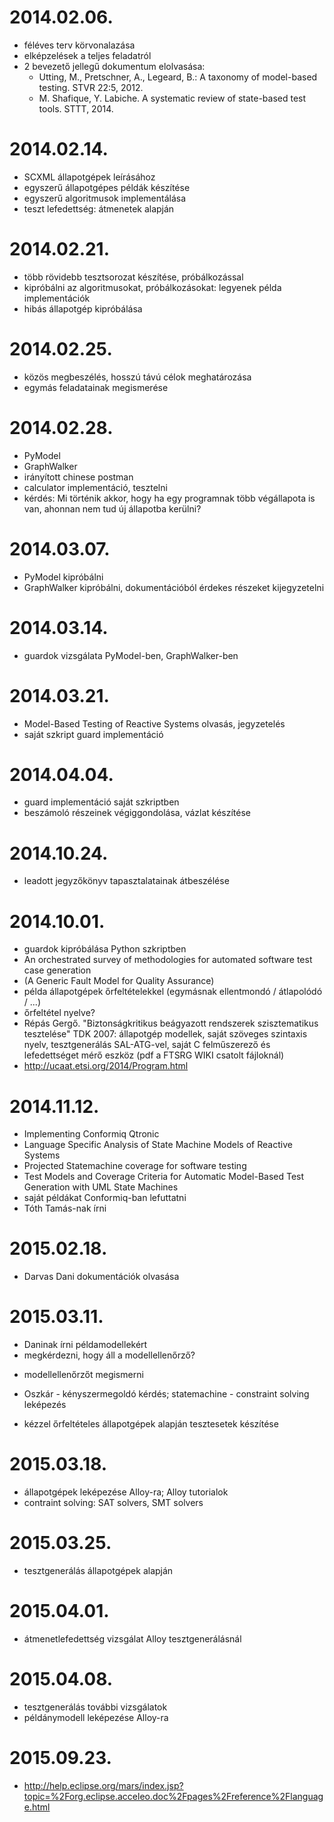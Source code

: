# 2014.02.06.

* féléves terv körvonalazása
* elképzelések a teljes feladatról
* 2 bevezető jellegű dokumentum elolvasása:
  * Utting, M., Pretschner, A., Legeard, B.: A taxonomy of model-based testing. STVR 22:5, 2012.
  * M. Shafique, Y. Labiche. A systematic review of state-based test tools. STTT, 2014.

# 2014.02.14.

* SCXML állapotgépek leírásához
* egyszerű állapotgépes példák készítése
* egyszerű algoritmusok implementálása
* teszt lefedettség: átmenetek alapján

# 2014.02.21.

* több rövidebb tesztsorozat készítése, próbálkozással
* kipróbálni az algoritmusokat, próbálkozásokat: legyenek példa implementációk
* hibás állapotgép kipróbálása

# 2014.02.25.

* közös megbeszélés, hosszú távú célok meghatározása
* egymás feladatainak megismerése

# 2014.02.28.

* PyModel
* GraphWalker
* irányított chinese postman
* calculator implementáció, tesztelni
* kérdés: Mi történik akkor, hogy ha egy programnak több végállapota is van, ahonnan nem tud új állapotba kerülni?

# 2014.03.07.

* PyModel kipróbálni
* GraphWalker kipróbálni, dokumentációból érdekes részeket kijegyzetelni

# 2014.03.14.

* guardok vizsgálata PyModel-ben, GraphWalker-ben

# 2014.03.21.

* Model-Based Testing of Reactive Systems olvasás, jegyzetelés
* saját szkript guard implementáció

# 2014.04.04.

* guard implementáció saját szkriptben
* beszámoló részeinek végiggondolása, vázlat készítése

# 2014.10.24.

* leadott jegyzőkönyv tapasztalatainak átbeszélése

# 2014.10.01.

* guardok kipróbálása Python szkriptben
* An orchestrated survey of methodologies for automated software test case generation
* (A Generic Fault Model for Quality Assurance)
* példa állapotgépek őrfeltételekkel (egymásnak ellentmondó / átlapolódó / ...)
* őrfeltétel nyelve?
* Répás Gergő. "Biztonságkritikus beágyazott rendszerek szisztematikus tesztelése" TDK 2007: állapotgép modellek, saját szöveges szintaxis nyelv, tesztgenerálás SAL-ATG-vel, saját C felműszerező és lefedettséget mérő eszköz (pdf a FTSRG WIKI csatolt fájloknál)
* http://ucaat.etsi.org/2014/Program.html

# 2014.11.12.

* Implementing Conformiq Qtronic
* Language Specific Analysis of State Machine Models of Reactive Systems
* Projected Statemachine coverage for software testing
* Test Models and Coverage Criteria for Automatic Model-Based Test Generation with UML State Machines
* saját példákat Conformiq-ban lefuttatni
* Tóth Tamás-nak írni

# 2015.02.18.

* Darvas Dani dokumentációk olvasása

# 2015.03.11.

* Daninak írni példamodellekért
* megkérdezni, hogy áll a modellellenőrző?
 + modellellenőrzőt megismerni
 - Oszkár - kényszermegoldó kérdés; statemachine - constraint solving leképezés
* kézzel őrfeltételes állapotgépek alapján tesztesetek készítése

# 2015.03.18.

* állapotgépek leképezése Alloy-ra; Alloy tutorialok
* contraint solving: SAT solvers, SMT solvers

# 2015.03.25.

* tesztgenerálás állapotgépek alapján

# 2015.04.01.

* átmenetlefedettség vizsgálat Alloy tesztgenerálásnál

# 2015.04.08.

* tesztgenerálás további vizsgálatok
* példánymodell leképezése Alloy-ra

# 2015.09.23.

* http://help.eclipse.org/mars/index.jsp?topic=%2Forg.eclipse.acceleo.doc%2Fpages%2Freference%2Flanguage.html
